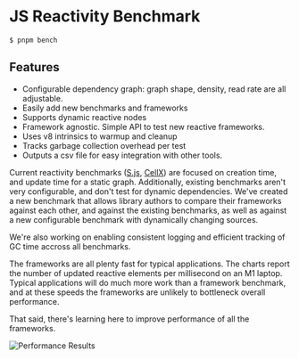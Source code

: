 # JS Reactivity Benchmark

```
$ pnpm bench
```

## Features

- Configurable dependency graph: graph shape, density, read rate are all adjustable.
- Easily add new benchmarks and frameworks
- Supports dynamic reactive nodes
- Framework agnostic. Simple API to test new reactive frameworks.
- Uses v8 intrinsics to warmup and cleanup
- Tracks garbage collection overhead per test
- Outputs a csv file for easy integration with other tools.


Current reactivity benchmarks ([S.js](https://github.com/adamhaile/S/blob/master/bench/bench.js), [CellX](https://github.com/Riim/cellx/blob/master/perf/perf.html)) are focused on creation time, and update time for a static graph. Additionally, existing benchmarks aren't very configurable, and don't test for dynamic dependencies. We've created a new benchmark that allows library authors to compare their frameworks against each other, and against the existing benchmarks, as well as against a new configurable benchmark with dynamically changing sources.

We're also working on enabling consistent logging and efficient tracking of GC time accross all benchmarks.

The frameworks are all plenty fast for typical applications. The charts report the number of updated reactive elements per millisecond on an M1 laptop. Typical applications will do much more work than a framework benchmark, and at these speeds the frameworks are unlikely to bottleneck overall performance.

That said, there's learning here to improve performance of all the frameworks.


![Performance Results](https://user-images.githubusercontent.com/14153763/221103584-dc99b6f2-ba65-49bc-9fa9-934d9d9ba1ba.png)
